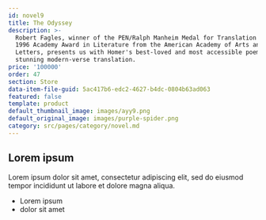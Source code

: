 ```yaml
---
id: novel9
title: The Odyssey
description: >-
  Robert Fagles, winner of the PEN/Ralph Manheim Medal for Translation and a
  1996 Academy Award in Literature from the American Academy of Arts and
  Letters, presents us with Homer's best-loved and most accessible poem in a
  stunning modern-verse translation.
price: '100000'
order: 47
section: Store
data-item-file-guid: 5ac417b6-edc2-4627-b4dc-0804b63ad063
featured: false
template: product
default_thumbnail_image: images/ayy9.png
default_original_image: images/purple-spider.png
category: src/pages/category/novel.md
---
```

## Lorem ipsum
Lorem ipsum dolor sit amet, consectetur adipiscing elit, sed do eiusmod tempor incididunt ut labore et dolore magna aliqua.
- Lorem ipsum
- dolor sit amet
